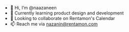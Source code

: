- 👋 Hi, I’m @naazaneen
- 🌱 Currently learning product design and development
- 💞️ Looking to collaborate on Rentamon's Calendar
- 📫 Reach me via nazanin@rentamon.com

<!---
naazaneen/naazaneen is a ✨ special ✨ repository because its `README.md` (this file) appears on your GitHub profile.
You can click the Preview link to take a look at your changes.
--->
